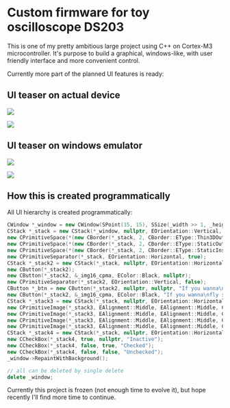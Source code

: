 # Custom firmware for toy oscilloscope DS203
This is one of my pretty ambitious large project using C++ on Cortex-M3 microcontroller. It's purpose to build a graphical, windows-like, with user friendly interface and more convenient control.

Currently more part of the planned UI features is ready:

## UI teaser on actual device
![](https://raw.github.com/SwInDaMix/swindamix.github.io/master/docs/EtaOscilloscope/UI_teaser1.jpg)

![](https://raw.github.com/SwInDaMix/swindamix.github.io/master/docs/EtaOscilloscope/UI_teaser2.jpg)

## UI teaser on windows emulator
![](https://raw.github.com/SwInDaMix/swindamix.github.io/master/docs/EtaOscilloscope/UI_teaser_on_emulator1.png)

![](https://raw.github.com/SwInDaMix/swindamix.github.io/master/docs/EtaOscilloscope/UI_teaser_on_emulator2.png)

## How this is created programmatically
All UI hierarchy is created programmatically:

```c++
CWindow *_window = new CWindow(SPoint(15, 15), SSize(_width >> 1, _height >> 1), nullptr, "Main window", CWindow::EStyleFlags::Border);
CStack *_stack = new CStack(*_window, nullptr, EOrientation::Vertical, EAlignmentEx::Stretch, CStack::EAlignmentStack::FillFirst, false);
new CPrimitiveSpace(*(new CBorder(*_stack, 2, CBorder::EType::Thin3DOutside, EColor::Cyan)), SSize(200, 28));
new CPrimitiveSpace(*(new CBorder(*_stack, 2, CBorder::EType::StaticOutside, EColor::_Invalid)), SSize(230, 21));
new CPrimitiveSpace(*(new CBorder(*_stack, 2, CBorder::EType::StaticInside, EColor::_Invalid)), SSize(180, 33));
new CPrimitiveSeparator(*_stack, EOrientation::Horizontal, true);
CStack *_stack2 = new CStack(*_stack, nullptr, EOrientation::Horizontal, EAlignmentEx::Stretch, CStack::EAlignmentStack::Spread, false);
new CButton(*_stack2);
new CButton(*_stack2, &_img16_cpma, EColor::Black, nullptr);
new CPrimitiveSeparator(*_stack2, EOrientation::Vertical, false);
CButton *_btn = new CButton(*_stack2, nullptr, nullptr, "If you wanna\nfly so hight -\nKiss my ass,\nand say good-byte"); _btn->ColorForeground_set(EColor::White); _btn->FontIsShadow_set(true);
new CButton(*_stack2, &_img16_cpma, EColor::Black, "If you wanna\nfly so hight -\nKiss my ass,\nand say good-byte");
CStack *_stack3 = new CStack(*_stack, nullptr, EOrientation::Horizontal, EAlignmentEx::Middle, CStack::EAlignmentStack::Middle, false);
new CPrimitiveImage(*_stack3, EAlignment::Middle, EAlignment::Middle, CFrame::s_img1_frame_close, nullptr, nullptr);
new CPrimitiveImage(*_stack3, EAlignment::Middle, EAlignment::Middle, CFrame::s_img1_frame_close, nullptr, EColor::Yellow);
new CPrimitiveImage(*_stack3, EAlignment::Middle, EAlignment::Middle, CFrame::s_img1_frame_close, EColor::Red, nullptr);
new CPrimitiveImage(*_stack3, EAlignment::Middle, EAlignment::Middle, CFrame::s_img1_frame_close, EColor::Green, EColor::White);
CStack *_stack4 = new CStack(*_stack, nullptr, EOrientation::Horizontal, EAlignmentEx::Middle, CStack::EAlignmentStack::Middle, false);
new CCheckBox(*_stack4, true, nullptr, "Inactive");
new CCheckBox(*_stack4, false, true, "Checked");
new CCheckBox(*_stack4, false, false, "Unchecked");
_window->RepaintWithBackground();

// all can be deleted by single delete
delete _window;
```

Currently this project is frozen (not enough time to evolve it), but hope recently I'll find more time to continue.